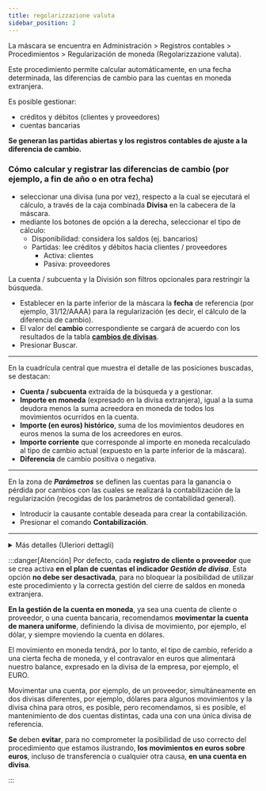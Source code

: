 ```yaml
---
title: regolarizzazione valuta
sidebar_position: 2
---
```


La máscara se encuentra en Administración > Registros contables > Procedimientos > Regularización de moneda (Regolarizzazione valuta).

Este procedimiento permite calcular automáticamente, en una fecha determinada, las diferencias de cambio para las cuentas en moneda extranjera.

Es posible gestionar: 

- créditos y débitos (clientes y proveedores) 
- cuentas bancarias

**Se generan las partidas abiertas y los registros contables de ajuste a la diferencia de cambio.**

### Cómo calcular y registrar las diferencias de cambio (por ejemplo, a fin de año o en otra fecha)

- seleccionar una divisa (una por vez), respecto a la cual se ejecutará el cálculo, a través de la caja combinada **Divisa** en la cabecera de la máscara.  
- mediante los botones de opción a la derecha, seleccionar el tipo de cálculo:
    - Disponibilidad: considera los saldos (ej. bancarios)
    - Partidas: lee créditos y débitos hacia clientes / proveedores
        - Activa: clientes
        - Pasiva: proveedores

La cuenta / subcuenta y la División son filtros opcionales para restringir la búsqueda.

- Establecer en la parte inferior de la máscara la **fecha** de referencia (por ejemplo, 31/12/AAAA) para la regularización (es decir, el cálculo de la diferencia de cambio).  
- El valor del **cambio** correspondiente se cargará de acuerdo con los resultados de la tabla [**cambios de divisas**](/docs/configurations/tables/finance/currency-exchange).  
- Presionar Buscar.  

---

En la cuadrícula central que muestra el detalle de las posiciones buscadas, se destacan: 

- **Cuenta / subcuenta** extraída de la búsqueda y a gestionar.  
- **Importe en moneda** (expresado en la divisa extranjera), igual a la suma deudora menos la suma acreedora en moneda de todos los movimientos ocurridos en la cuenta.  
- **Importe (en euros) histórico**, suma de los movimientos deudores en euros menos la suma de los acreedores en euros.  
- **Importe corriente** que corresponde al importe en moneda recalculado al tipo de cambio actual (expuesto en la parte inferior de la máscara).  
- **Diferencia** de cambio positiva o negativa.  

---

En la zona de ***Parámetros*** se definen las cuentas para la ganancia o pérdida por cambios con las cuales se realizará la contabilización de la regularización (recogidas de los parámetros de contabilidad general).

- Introducir la causante contable deseada para crear la contabilización.  
- Presionar el comando **Contabilización**.  

---

<details>

  <summary>Más detalles (Uleriori dettagli)</summary>
  
El indicador **provvisorie**: permite generar la diferencia de cambio como registro contable provisional;  

**Cambio**: con el cual se calcula el valor actualizado. Se propone automáticamente por el programa (de la tabla de cambios de divisas), pero puede ser modificado por el usuario;  

**Fecha** y **Número** **documento** y **Causante** **contable** relacionados con el registro contable a regularizar. **La fecha introducida también representa la fecha hasta la cual se seleccionan los registros contables;**  

**Cuentas** **de ingreso** y **costo**: utilizadas para registrar las diferencias de cambio;  

En la pestaña de *Rollback*, es posible visualizar y restaurar el resultado de las operaciones de regularización realizadas según los filtros establecidos (Desde fecha/Hasta fecha, la cuenta).  

**Restaurar regularización:** Botón para borrar las operaciones de regularización seleccionadas en la cuadrícula de resultados. |  

</details>

:::danger[Atención]
Por defecto, cada **registro de cliente o proveedor** que se crea activa **en el plan de cuentas el indicador *Gestión de divisa***. Esta opción **no debe ser desactivada**, para no bloquear la posibilidad de utilizar este procedimiento y la correcta gestión del cierre de saldos en moneda extranjera.  

**En la gestión de la cuenta en moneda**, ya sea una cuenta de cliente o proveedor, o una cuenta bancaria, recomendamos **movimentar la cuenta de manera uniforme**, definiendo la divisa de movimiento, por ejemplo, el dólar, y siempre moviendo la cuenta en dólares.  

El movimiento en moneda tendrá, por lo tanto, el tipo de cambio, referido a una cierta fecha de moneda, y el contravalor en euros que alimentará nuestro balance, expresado en la divisa de la empresa, por ejemplo, el EURO.  

Movimentar una cuenta, por ejemplo, de un proveedor, simultáneamente en dos divisas diferentes, por ejemplo, dólares para algunos movimientos y la divisa china para otros, es posible, pero recomendamos, si es posible, el mantenimiento de dos cuentas distintas, cada una con una única divisa de referencia.  

**Se** deben **evitar**, para no comprometer la posibilidad de uso correcto del procedimiento que estamos ilustrando, **los movimientos en euros sobre euros**, incluso de transferencia o cualquier otra causa, **en una cuenta en divisa**.  

:::